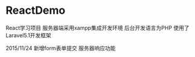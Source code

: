 # ReactDemo
React学习项目
服务器端采用xampp集成开发环境
后台开发语言为PHP 使用了Laravel5.1开发框架

2015/11/24
新增form表单提交 服务器响应功能
